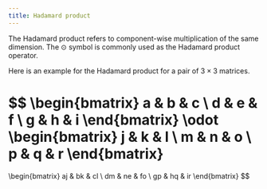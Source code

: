 ```yaml
---
title: Hadamard product
---
```

The Hadamard product refers to component-wise multiplication of the same dimension.
The $\odot$ symbol is commonly used as the Hadamard product operator.

Here is an example for the Hadamard product for a pair of $3 \times 3$ matrices.

$$
\begin{bmatrix}
a & b & c \\
d & e & f \\
g & h & i 
\end{bmatrix}
\odot
\begin{bmatrix}
j & k & l \\
m & n & o \\
p & q & r
\end{bmatrix}
=
\begin{bmatrix}
aj & bk & cl \\
dm & ne & fo \\
gp & hq & ir
\end{bmatrix}
$$
